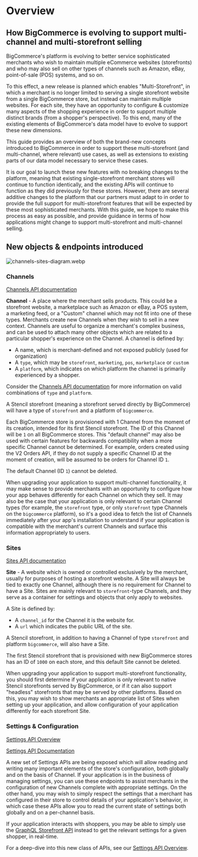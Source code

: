 # Overview

## How BigCommerce is evolving to support multi-channel and multi-storefront selling

BigCommerce's platform is evolving to better service sophisticated merchants who wish to maintain multiple eCommerce websites (storefronts) and who may also sell on other types of channels such as Amazon, eBay, point-of-sale (POS) systems, and so on.

To this effect, a new release is planned which enables "Multi-Storefront", in which a merchant is no longer limited to serving a single storefront website from a single BigCommerce store, but instead can maintain multiple websites. For each site, they have an opportunity to configure & customize many aspects of the shopping experience in order to support multiple distinct brands (from a shopper's perspective). To this end, many of the existing elements of BigCommerce's data model have to evolve to support these new dimensions.

This guide provides an overview of both the brand-new concepts introduced to BigCommerce in order to support these multi-storefront (and multi-channel, where relevant) use cases, as well as extensions to existing parts of our data model necessary to service these cases.

It is our goal to launch these new features with no breaking changes to the platform, meaning that existing single-storefront merchant stores will continue to function identically, and the existing APIs will continue to function as they did previously for these stores. However, there are several additive changes to the platform that our partners must adapt to in order to provide the full support for multi-storefront features that will be expected by these most sophisticated merchants. With this guide, we hope to make this process as easy as possible, and provide guidance in terms of how applications might change to support multi-storefront and multi-channel selling.

## New objects & endpoints introduced

![channels-sites-diagram.webp](https://storage.cloud.google.com/bigcommerce-production-dev-center/images/msf-beta-guide/channels-sites-diagram.webp)

### Channels

[Channels API documentation](https://developer.bigcommerce.com/api-reference/store-management/channels)

**Channel** - A place where the merchant sells products. This could be a storefront website, a marketplace such as Amazon or eBay, a POS system, a marketing feed, or a "Custom" channel which may not fit into one of these types. Merchants create new Channels when they wish to sell in a new context. Channels are useful to organize a merchant's complex business, and can be used to attach many other objects which are related to a particular shopper's experience on the Channel. A channel is defined by:

- A name, which is merchant-defined and not exposed publicly (used for organization)
- A `type`, which may be `storefront`, `marketing`, `pos`, `marketplace` or `custom`
- A `platform`, which indicates on which platform the channel is primarily experienced by a shopper.

Consider the [Channels API documentation](https://developer.bigcommerce.com/api-reference/store-management/channels) for more information on valid combinations of `type` and `platform`.

A Stencil storefront (meaning a storefront served directly by BigCommerce) will have a type of `storefront` and a platform of `bigcommerce`.

Each BigCommerce store is provisioned with 1 Channel from the moment of its creation, intended for its first Stencil storefront. The ID of this Channel will be `1` on all BigCommerce stores. This "default channel" may also be used with certain features for backwards compatibility when a more specific Channel cannot be determined. For example, orders created using the V2 Orders API, if they do not supply a specific Channel ID at the moment of creation, will be assumed to be orders for Channel ID `1`.

The default Channel (ID `1`) cannot be deleted.

When upgrading your application to support multi-channel functionality, it may make sense to provide merchants with an opportunity to configure how your app behaves differently for each Channel on which they sell. It may also be the case that your application is only relevant to certain Channel types (for example, the `storefront` type, or only `storefront` type Channels on the `bigcommerce` platform), so it's a good idea to fetch the list of Channels immediately after your app's installation to understand if your application is compatible with the merchant's current Channels and surface this information appropriately to users.

### Sites

[Sites API documentation](https://developer.bigcommerce.com/api-reference/store-management/sites)

**Site** - A website which is owned or controlled exclusively by the merchant, usually for purposes of hosting a storefront website. A Site will always be tied to exactly one Channel, although there is no requirement for Channel to have a Site. Sites are mainly relevant to `storefront`-type Channels, and they serve as a container for settings and objects that only apply to websites.

A Site is defined by:

- A `channel_id` for the Channel it is the website for.
- A `url` which indicates the public URL of the site.

A Stencil storefront, in addition to having a Channel of type `storefront` and platform `bigcommerce`, will also have a Site.

The first Stencil storefront that is provisioned with new BigCommerce stores has an ID of `1000` on each store, and this default Site cannot be deleted.

When upgrading your application to support multi-storefront functionality, you should first determine if your application is only relevant to native Stencil storefronts served by BigCommerce, or if it can also support "headless" storefronts that may be served by other platforms. Based on this, you may wish to show merchants an appropriate list of Sites when setting up your application, and allow configuration of your application differently for each storefront Site.

### Settings & Configuration

[Settings API Overview](/settings-overview)

[Settings API Documentation](https://developer.bigcommerce.com/api-reference/store-management/settings)

A new set of Settings APIs are being exposed which will allow reading and writing many important elements of the store's configuration, both globally and on the basis of Channel. If your application is in the business of managing settings, you can use these endpoints to assist merchants in the configuration of new Channels complete with appropriate settings. On the other hand, you may wish to simply respect the settings that a merchant has configured in their store to control details of your application's behavior, in which case these APIs allow you to read the current state of settings both globally and on a per-channel basis.

If your application interacts with shoppers, you may be able to simply use the [GraphQL Storefront API](https://developer.bigcommerce.com/api-docs/storefront/graphql/graphql-storefront-api-overview) instead to get the relevant settings for a given shopper, in real-time.

For a deep-dive into this new class of APIs, see our [Settings API Overview](/settings-overview).

